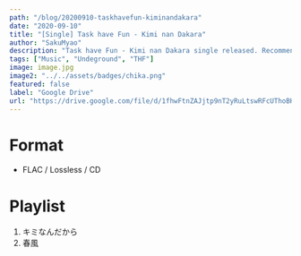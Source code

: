 ```yaml
---
path: "/blog/20200910-taskhavefun-kiminandakara"
date: "2020-09-10"
title: "[Single] Task have Fun - Kimi nan Dakara"
author: "SakuMyao"
description: "Task have Fun - Kimi nan Dakara single released. Recommended Music!"
tags: ["Music", "Undeground", "THF"]
image: image.jpg
image2: "../../assets/badges/chika.png"
featured: false
label: "Google Drive"
url: "https://drive.google.com/file/d/1fhwFtnZAJjtp9nT2yRuLtswRFcUThoBH/view?usp=sharing"
---
```


# Format

- FLAC / Lossless / CD

# Playlist

1. キミなんだから
2. 春風
